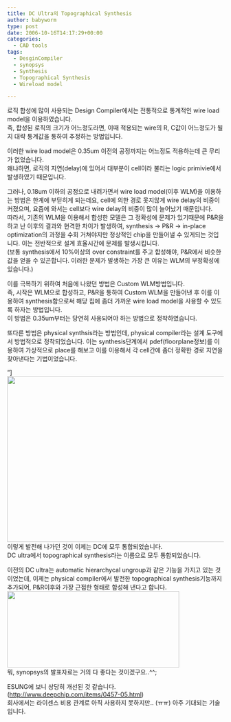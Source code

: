 ```yaml
---
title: DC Ultra의 Topographical Synthesis
author: babyworm
type: post
date: 2006-10-16T14:17:29+00:00
categories:
  - CAD tools
tags:
  - DesginCompiler
  - synopsys
  - Synthesis
  - Topographical Synthesis
  - Wireload model

---
```

로직 합성에 많이 사용되는 Design Compiler에서는 전통적으로 통계적인 wire load model을 이용하였습니다.  
즉, 합성된 로직의 크기가 어느정도라면, 이때 적용되는 wire의 R, C값이 어느정도가 될지 대략 통계값을 통하여 추정하는 방법입니다. 

이러한 wire load model은 0.35um 이전의 공정까지는 어느정도 적용하는데 큰 무리가 없었습니다.  
왜냐하면, 로직의 지연(delay)에 있어서 대부분이 cell이라 불리는 logic primivie에서 발생하였기 때문입니다. 

그러나, 0.18um 이하의 공정으로 내려가면서 wire load model(이후 WLM)을 이용하는 방법은 한계에 부딛히게 되는데요, cell에 의한 경로 못지않게 wire delay의 비중이 커졌으며, 요즘에 와서는 cell보다 wire delay의 비중이 많이 늘어났기 때문입니다.  
따라서, 기존의 WLM을 이용해서 합성한 모델은 그 정확성에 문제가 있기때문에 P&R을 하고 난 이후의 결과와 현격한 차이가 발생하여, synthesis -> P&R -> in-place optimization의 과정을 수회 거쳐야지만 정상적인 chip을 만들어낼 수 있게되는 것입니다. 이는 전반적으로 설계 효율시간에 문제를 발생시킵니다.  
(보통 synthesis에서 10%이상의 over constraint를 주고 합성해야, P&R에서 비슷한 값을 얻을 수 있곤합니다. 이러한 문제가 발생하는 가장 큰 이유는 WLM의 부정확성에 있습니다.)

이를 극복하기 위하여 처음에 나왔던 방법은 Custom WLM방법입니다.  
즉, 시작은 WLM으로 합성하고, P&R을 통하여 Custom WLM을 만들어낸 후 이를 이용하여 synthesis함으로써 해당 칩에 좀더 가까운 wire load model을 사용할 수 있도록 하자는 방법입니다.  
이 방법은 0.35um부터는 당연히 사용되어야 하는 방법으로 정착하였습니다. 

또다른 방법은 physical synthsis라는 방법인데, physical compiler라는 설계 도구에서 방법적으로 정착되었습니다. 이는 synthesis단계에서 pdef(floorplane정보)를 이용하여 가상적으로 place를 해보고 이를 이용해서 각 cell간에 좀더 정확한 경로 지연을 찾아낸다는 기법이었습니다. 

&#8221;]<img loading="lazy" decoding="async" src="https://i0.wp.com/babyworm.net/wordpress/wp-content/uploads/1/cfile30.uf.1976DC4D4D6A7A99326963.jpg?resize=625%2C385" width="625" height="385" alt="" data-recalc-dims="1" />  
이렇게 발전해 나가던 것이 이제는 DC에 모두 통합되었습니다.  
DC ultra에서 topographical synthesis라는 이름으로 모두 통합되었습니다. 

이전의 DC ultra는 automatic hierarchycal ungroup과 같은 기능을 가지고 있는 것이었는데, 이제는 physical compiler에서 발전한 topographical synthesis기능까지 추가되어, P&R이후와 가장 근접한 형태로 합성해 낸다고 합니다.  
<img loading="lazy" decoding="async" src="https://i0.wp.com/babyworm.net/wordpress/wp-content/uploads/1/cfile6.uf.126FD2564D6A7A991F43A8.jpg?resize=400%2C177" class="aligncenter" width="400" height="177" alt="" data-recalc-dims="1" />  
뭐, synopsys의 발표자료는 거의 다 좋다는 것이겠구요..^^;

ESUNG에 보니 상당히 개선된 것 같습니다. (<http://www.deepchip.com/items/0457-05.html>)  
회사에서는 라이센스 비용 관계로 아직 사용하지 못하지만.. (ㅠㅠ) 아주 기대되는 기술입니다.